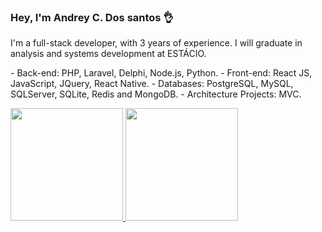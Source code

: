 ### Hey, I'm Andrey C. Dos santos 👌

<p>
   I'm a full-stack developer, with 3 years of experience. I will graduate in analysis and systems development at ESTÁCIO.
   
</p>
<p>
   - Back-end: PHP, Laravel, Delphi, Node.js, Python.
   - Front-end: React JS, JavaScript, JQuery, React Native. 
   - Databases: PostgreSQL, MySQL, SQLServer, SQLite, Redis and MongoDB. 
   - Architecture Projects: MVC.
</p>

<div>
  <a href="https://github.com/Andrey-Santos">
  <img height="180em" src="https://github-readme-stats.vercel.app/api?username=Andrey-Santos&theme=dracula"/>
  <img height="180em" src="https://github-readme-stats.vercel.app/api/top-langs/?username=Andrey-Santos&layout=compact&langs_count=7&theme=dracula"/>
</div>
